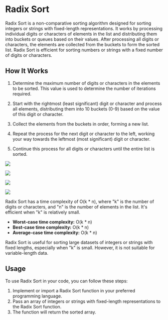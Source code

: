 # Radix Sort

Radix Sort is a non-comparative sorting algorithm designed for sorting integers or strings with fixed-length representations. It works by processing individual digits or characters of elements in the list and distributing them into buckets or queues based on their values. After processing all digits or characters, the elements are collected from the buckets to form the sorted list. Radix Sort is efficient for sorting numbers or strings with a fixed number of digits or characters.

## How It Works

1. Determine the maximum number of digits or characters in the elements to be sorted. This value is used to determine the number of iterations required.

2. Start with the rightmost (least significant) digit or character and process all elements, distributing them into 10 buckets (0-9) based on the value of this digit or character.

3. Collect the elements from the buckets in order, forming a new list.

4. Repeat the process for the next digit or character to the left, working your way towards the leftmost (most significant) digit or character.

5. Continue this process for all digits or characters until the entire list is sorted.

![](https://media.geeksforgeeks.org/wp-content/uploads/20230609164536/Radix-Sort--1.png)

![](https://media.geeksforgeeks.org/wp-content/uploads/20230609164535/Radix-Sort--2.png)

![](https://media.geeksforgeeks.org/wp-content/uploads/20230609164535/Radix-Sort--3.png)

![](https://media.geeksforgeeks.org/wp-content/uploads/20230609164534/Radix-Sort--4.png)

Radix Sort has a time complexity of O(k \* n), where "k" is the number of digits or characters, and "n" is the number of elements in the list. It's efficient when "k" is relatively small.

- **Worst-case time complexity:** O(k \* n)
- **Best-case time complexity:** O(k \* n)
- **Average-case time complexity:** O(k \* n)

Radix Sort is useful for sorting large datasets of integers or strings with fixed lengths, especially when "k" is small. However, it is not suitable for variable-length data.

## Usage

To use Radix Sort in your code, you can follow these steps:

1. Implement or import a Radix Sort function in your preferred programming language.
2. Pass an array of integers or strings with fixed-length representations to the Radix Sort function.
3. The function will return the sorted array.
